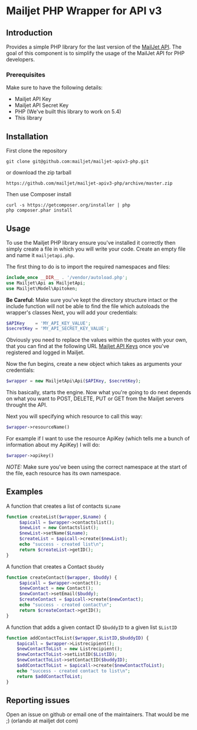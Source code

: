 # Mailjet PHP Wrapper for API v3

## Introduction

Provides a simple PHP library for the last version of the [MailJet API](http://dev.mailjet.com).
The goal of this component is to simplify the usage of the MailJet API for PHP developers.

### Prerequisites

Make sure to have the following details:
* Mailjet API Key
* Mailjet API Secret Key
* PHP (We've built this library to work on 5.4)
* This library

## Installation

First clone the repository
```
git clone git@github.com:mailjet/mailjet-apiv3-php.git
```

or download the zip tarball
```
https://github.com/mailjet/mailjet-apiv3-php/archive/master.zip
```

Then use Composer install
```
curl -s https://getcomposer.org/installer | php
php composer.phar install
```

## Usage

To use the Mailjet PHP library ensure you've installed it correctly then simply create a file in which you will write your code.
Create an empty file and name it ```mailjetapi.php```.

The first thing to do is to import the required namespaces and files:
```php
include_once __DIR__ . '/vendor/autoload.php';
use Mailjet\Api as MailjetApi;
use Mailjet\Model\Apitoken;
```

**Be Careful:** Make sure you've kept the directory structure intact or the include function will not be able to find the file which autoloads the wrapper's classes
Next, you will add your credentials:
```php
$APIKey    = 'MY_API_KEY_VALUE';
$secretKey = 'MY_API_SECRET_KEY_VALUE';
```

Obviously you need to replace the values within the quotes with your own, that you can find at the following URL [Mailjet API Keys](https://www.mailjet.com/account/api_keys) once you've registered and logged in Mailjet.

Now the fun begins, create a new object which takes as arguments your credentials:
```php
$wrapper = new MailjetApi\Api($APIKey, $secretKey);
```

This basically, starts the engine. Now what you're going to do next depends on what you want to POST, DELETE, PUT or GET from the Mailjet servers throught the API.

Next you will specifying which resource to call this way:
```php
$wrapper->resourceName()
```
For example if I want to use the resource ApiKey (which tells me a bunch of information about my ApiKey) I will do:
```php
$wrapper->apikey()
```

*NOTE:* Make sure you've been using the correct namespace at the start of the file, each resource has its own namespace.

## Examples
A function that creates a list of contacts ```$Lname```
```php
function createList($wrapper,$Lname) {
     $apicall = $wrapper->contactslist();
     $newList = new Contactslist();
     $newList->setName($Lname);
     $createList = $apicall->create($newList);
     echo "success - created list\n";
     return $createList->getID();
}
```

A function that creates a Contact ```$buddy```
```php
function createContact($wrapper, $buddy) {
     $apicall = $wrapper->contact();
     $newContact = new Contact();
     $newContact->setEmail($buddy);
     $createContact = $apicall->create($newContact);
     echo "success - created contact\n";
     return $createContact->getID();
}
```

A function that adds a given contact ID ```$buddyID``` to a given list ```$ListID```
```php
function addContactToList($wrapper,$ListID,$buddyID) {
    $apicall = $wrapper->Listrecipient();
    $newContactToList = new Listrecipient();
    $newContactToList->setListID($ListID);
    $newContactToList->setContactID($buddyID);
    $addContactToList = $apicall->create($newContactToList);
    echo "success - created contact to list\n";
    return $addContactToList;
}
```

## Reporting issues

Open an issue on github or email one of the maintainers. That would be me ;) (orlando at mailjet dot com)
